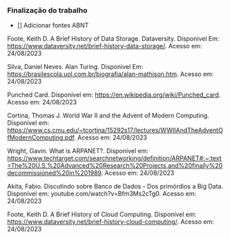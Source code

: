 ### Finalização do trabalho

- [] Adicionar fontes ABNT

Foote, Keith D. A Brief History of Data Storage. Dataversity. Disponivel Em: https://www.dataversity.net/brief-history-data-storage/. Acesso em: 24/08/2023

Silva, Daniel Neves. Alan Turing. Disponivel Em: https://brasilescola.uol.com.br/biografia/alan-mathison.htm. Acesso em: 24/08/2023

Punched Card. Disponível em: https://en.wikipedia.org/wiki/Punched_card. Acesso em: 24/08/2023

Cortina, Thomas J. World War II and the
Advent of Modern Computing. Disponível em: https://www.cs.cmu.edu/~tcortina/15292s17/lectures/WWIIAndTheAdventOfModernComputing.pdf. Acesso em: 24/08/2023

Wright, Gavin. What is ARPANET?. Disponível em: https://www.techtarget.com/searchnetworking/definition/ARPANET#:~:text=The%20U.S.%20Advanced%20Research%20Projects,and%20finally%20decommissioned%20in%201989. Acesso em: 24/08/2023


Akita, Fabio. Discutindo sobre Banco de Dados - Dos primórdios a Big Data. Disponível em: youtube.com/watch?v=Bfm3Ms2cTg0. Acesso em: 24/08/2023

Foote, Keith D. A Brief History of Cloud Computing. Disponível em: https://www.dataversity.net/brief-history-cloud-computing/. Acesso em: 24/08/2023
